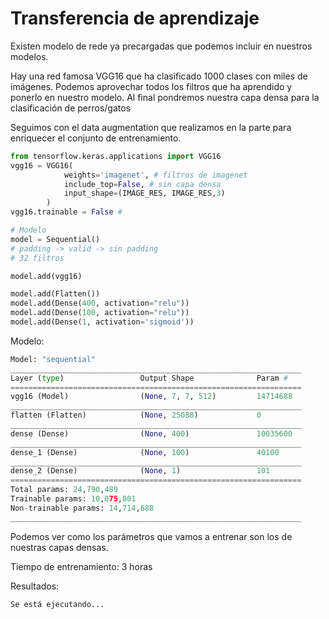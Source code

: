 # Transferencia de aprendizaje

Existen modelo de rede ya precargadas que podemos incluir en nuestros modelos.

Hay una red famosa VGG16 que ha clasificado 1000 clases con miles de imágenes. Podemos aprovechar todos los filtros que ha aprendido y ponerlo en nuestro modelo. Al final pondremos nuestra capa densa para la clasificación de perros/gatos

Seguimos con el data augmentation que realizamos en la parte para enriquecer el conjunto de entrenamiento.

```python
from tensorflow.keras.applications import VGG16
vgg16 = VGG16(
            weights='imagenet', # filtros de imagenet
            include_top=False, # sin capa densa
            input_shape=(IMAGE_RES, IMAGE_RES,3)
        )
vgg16.trainable = False # 

# Modelo
model = Sequential()
# padding -> valid -> sin padding
# 32 filtros

model.add(vgg16)

model.add(Flatten())
model.add(Dense(400, activation="relu"))
model.add(Dense(100, activation="relu"))
model.add(Dense(1, activation='sigmoid'))
``` 


Modelo:
```python
Model: "sequential"
_________________________________________________________________
Layer (type)                 Output Shape              Param #   
=================================================================
vgg16 (Model)                (None, 7, 7, 512)         14714688  
_________________________________________________________________
flatten (Flatten)            (None, 25088)             0         
_________________________________________________________________
dense (Dense)                (None, 400)               10035600  
_________________________________________________________________
dense_1 (Dense)              (None, 100)               40100     
_________________________________________________________________
dense_2 (Dense)              (None, 1)                 101       
=================================================================
Total params: 24,790,489
Trainable params: 10,075,801
Non-trainable params: 14,714,688
_________________________________________________________________
```

Podemos ver como los parámetros que vamos a entrenar son los de nuestras capas densas.

Tiempo de entrenamiento: 3 horas

Resultados:
```python
Se está ejecutando...
```
